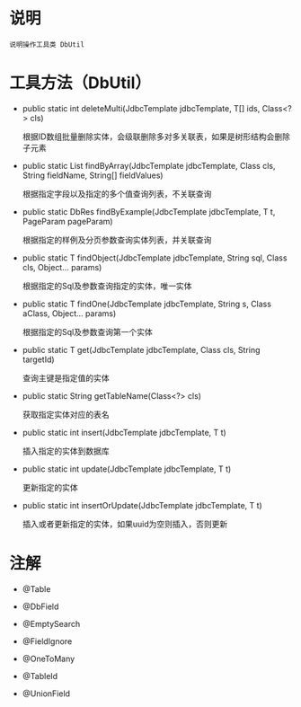 # 说明
    
    说明操作工具类 DbUtil
    
# 工具方法（DbUtil）

- public static <T> int deleteMulti(JdbcTemplate jdbcTemplate, T[] ids, Class<?> cls)

    根据ID数组批量删除实体，会级联删除多对多关联表，如果是树形结构会删除子元素
    
- public static <T extends UuidEntity> List<T> findByArray(JdbcTemplate jdbcTemplate, Class<T> cls, String fieldName, String[] fieldValues)

    根据指定字段以及指定的多个值查询列表，不关联查询
    
- public static <T> DbRes<T> findByExample(JdbcTemplate jdbcTemplate, T t, PageParam pageParam)

    根据指定的样例及分页参数查询实体列表，并关联查询
    
- public static <T> T findObject(JdbcTemplate jdbcTemplate, String sql, Class<T> cls, Object... params)

    根据指定的Sql及参数查询指定的实体，唯一实体
    
- public static <T> T findOne(JdbcTemplate jdbcTemplate, String s, Class<T> aClass, Object... params)

    根据指定的Sql及参数查询第一个实体
    
- public static <T extends UuidEntity> T get(JdbcTemplate jdbcTemplate, Class<T> cls, String targetId)

    查询主键是指定值的实体
    
- public static String getTableName(Class<?> cls) 

    获取指定实体对应的表名
    
- public static <T> int insert(JdbcTemplate jdbcTemplate, T t)

    插入指定的实体到数据库
    
- public static <T> int update(JdbcTemplate jdbcTemplate, T t) 

    更新指定的实体
    
- public static <T extends UuidEntity> int insertOrUpdate(JdbcTemplate jdbcTemplate, T t)

    插入或者更新指定的实体，如果uuid为空则插入，否则更新
    
# 注解

- @Table

- @DbField

- @EmptySearch

- @FieldIgnore

- @OneToMany

- @TableId

- @UnionField